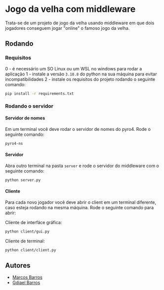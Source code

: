 # Jogo da velha com middleware
Trata-se de um projeto de jogo da velha usando middleware em que dois jogadores conseguem jogar "online" o famoso jogo da velha.

## Rodando
### Requisitos
0 - é necessário um SO Linux ou um WSL no windows para rodar a aplicação
1 - instale a versão `3.10.8` do python na sua máquina para evitar incompatibilidades
2 - instale os requisitos do projeto rodando o seguinte comando:
```bash
pip install -r requirements.txt
```

### Rodando o servidor
#### Servidor de nomes
Em um terminal você deve rodar o servidor de nomes do pyro4. Rode o seguinte comando:

```bash
pyro4-ns
```

#### Servidor
Abra outro terminal na pasta `server` e rode o servidor do middleware com o seguinte comando:

```bash
python server.py 
```

#### Cliente
Para cada novo jogador você deve abrir o client em um terminal diferente, caso esteja rodando na mesma máquina. Rode o seguinte comando para abrir:

Cliente de interfáce gráfica:
```bash
python client/gui.py
```

Cliente de terminal:
```bash
python client/client.py 
```

## Autores
- [Marcos Barros](https://github.com/MarcosBB)
- [Gdiael Barros](https://github.com/gdiael)
